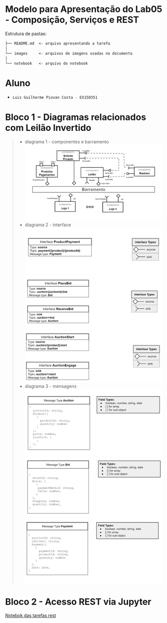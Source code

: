 # Modelo para Apresentação do Lab05 - Composição, Serviços e REST

Estrutura de pastas:

~~~
├── README.md  <- arquivo apresentando a tarefa
│
└── images     <- arquivos de imagens usadas no documento
│
└── notebook   <- arquivo do notebook
~~~

# Aluno
* `Luis Guilherme Piovan Costa - EX150351`

# Bloco 1 - Diagramas relacionados com Leilão Invertido

> * diagrama 1 - componentes e barramento
![Componentes](images/component.PNG)
> * diagrama 2 - interface
![interface1](images/interface1.PNG)
![interface2](images/interface2.PNG)
![interface3](images/interface3.PNG)
> * diagrama 3 - mensagens
![message1](images/typeMessage1.PNG)
![message2](images/typeMessage2.PNG)
![message3](images/typeMessage3.PNG)

# Bloco 2 - Acesso REST via Jupyter

[Notebok das tarefas rest](notebook/lab5-tarefas.ipynb)